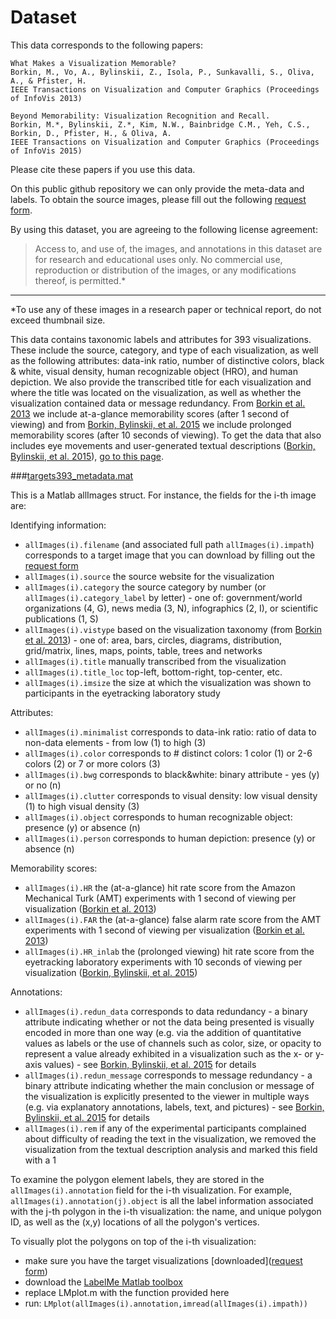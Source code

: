 # Dataset

This data corresponds to the following papers: 

```
What Makes a Visualization Memorable?
Borkin, M., Vo, A., Bylinskii, Z., Isola, P., Sunkavalli, S., Oliva, A., & Pfister, H.
IEEE Transactions on Visualization and Computer Graphics (Proceedings of InfoVis 2013)
```

```
Beyond Memorability: Visualization Recognition and Recall.
Borkin, M.*, Bylinskii, Z.*, Kim, N.W., Bainbridge C.M., Yeh, C.S., Borkin, D., Pfister, H., & Oliva, A.
IEEE Transactions on Visualization and Computer Graphics (Proceedings of InfoVis 2015)
```

Please cite these papers if you use this data.

On this public github repository we can only provide the meta-data and labels.
To obtain the source images, please fill out the following [request form](http://massvis.mit.edu/#data).

By using this dataset, you are agreeing to the following license agreement:
> Access to, and use of, the images, and annotations in this dataset are for research and educational uses only. No commercial use, reproduction or distribution of the images, or any modifications thereof, is permitted.* 

---

*To use any of these images in a research paper or technical report, do not exceed thumbnail size.

This data contains taxonomic labels and attributes for 393 visualizations. These include the source, category, and type of each visualization, as well as the following attributes: data-ink ratio, number of distinctive colors, black & white, visual density, human recognizable object (HRO), and human depiction. We also provide the transcribed title for each visualization and where the title was located on the visualization, as well as whether the visualization contained data or message redundancy. From [Borkin et al. 2013](http://vcg.seas.harvard.edu/files/pfister/files/infovis_borkin-128-camera_ready_0.pdf) we include at-a-glance memorability scores (after 1 second of viewing) and from [Borkin, Bylinskii, et al. 2015](http://vcg.seas.harvard.edu/files/pfister/files/infovis_submission251-camera.pdf) we include prolonged memorability scores (after 10 seconds of viewing). To get the data that also includes eye movements and user-generated textual descriptions ([Borkin, Bylinskii, et al. 2015](http://vcg.seas.harvard.edu/files/pfister/files/infovis_submission251-camera.pdf)), [go to this page](https://github.com/massvis/eyetracking/blob/master/README.md).

###[targets393_metadata.mat](https://github.com/massvis/dataset/blob/master/matlab_files/targets393_metadata.mat)

This is a Matlab allImages struct. For instance, the fields for the i-th image are: 

Identifying information:
* `allImages(i).filename` (and associated full path `allImages(i).impath`) corresponds to a target image that you can download by filling out the [request form](http://massvis.mit.edu/#data)
* `allImages(i).source` the source website for the visualization
* `allImages(i).category` the source category by number (or `allImages(i).category_label` by letter) - one of: government/world organizations (4, G), news media (3, N), infographics (2, I), or scientific publications (1, S)
* `allImages(i).vistype` based on the visualization taxonomy (from [Borkin et al. 2013](http://vcg.seas.harvard.edu/files/pfister/files/infovis_borkin-128-camera_ready_0.pdf)) - one of: area, bars, circles, diagrams, distribution, grid/matrix, lines, maps, points, table, trees and networks
* `allImages(i).title` manually transcribed from the visualization
* `allImages(i).title_loc` top-left, bottom-right, top-center, etc.
* `allImages(i).imsize` the size at which the visualization was shown to participants in the eyetracking laboratory study

Attributes:
* `allImages(i).minimalist` corresponds to data-ink ratio: ratio of data to non-data elements - from low (1) to high (3)	
* `allImages(i).color` corresponds to # distinct colors: 1 color (1) or 2-6 colors (2) or 7 or more colors (3)
* `allImages(i).bwg` corresponds to black&white: binary attribute - yes (y) or no (n)	
* `allImages(i).clutter` corresponds to visual density: low visual density (1) to high visual density (3)
* `allImages(i).object` corresponds to human recognizable object: presence (y) or absence (n)
* `allImages(i).person` corresponds to human depiction: presence (y) or absence (n)

Memorability scores:	
* `allImages(i).HR` the (at-a-glance) hit rate score from the Amazon Mechanical Turk (AMT) experiments with 1 second of viewing per visualization ([Borkin et al. 2013](http://vcg.seas.harvard.edu/files/pfister/files/infovis_borkin-128-camera_ready_0.pdf))
* `allImages(i).FAR` the (at-a-glance) false alarm rate score from the AMT experiments with 1 second of viewing per visualization ([Borkin et al. 2013](http://vcg.seas.harvard.edu/files/pfister/files/infovis_borkin-128-camera_ready_0.pdf))
* `allImages(i).HR_inlab` the (prolonged viewing) hit rate score from the eyetracking laboratory experiments with 10 seconds of viewing per visualization ([Borkin, Bylinskii, et al. 2015](http://vcg.seas.harvard.edu/files/pfister/files/infovis_submission251-camera.pdf))

Annotations:
* `allImages(i).redun_data` corresponds to data redundancy - a binary attribute indicating whether or not the data being presented is visually encoded in more than one way (e.g. via the addition of quantitative values as labels or the use of channels such as color, size, or opacity to represent a value already exhibited in a visualization such as the x- or y-axis values) - see [Borkin, Bylinskii, et al. 2015](http://vcg.seas.harvard.edu/files/pfister/files/infovis_submission251-camera.pdf) for details
*  `allImages(i).redun_message` corresponds to message redundancy - a binary attribute indicating whether the main conclusion or message of the visualization is explicitly presented to the viewer in multiple ways (e.g. via explanatory annotations, labels, text, and pictures) - see [Borkin, Bylinskii, et al. 2015](http://vcg.seas.harvard.edu/files/pfister/files/infovis_submission251-camera.pdf) for details
* `allImages(i).rem` if any of the experimental participants complained about difficulty of reading the text in the visualization, we removed the visualization from the textual description analysis and marked this field with a 1

To examine the polygon element labels, they are stored in the `allImages(i).annotation` field for the i-th visualization. For example, `allImages(i).annotation(j).object` is all the label information associated with the j-th polygon in the i-th visualization: the name, and unique polygon ID, as well as the (x,y) locations of all the polygon's vertices.

To visually plot the polygons on top of the i-th visualization:

* make sure you have the target visualizations [downloaded]([request form](http://massvis.mit.edu/#data))
* download the [LabelMe Matlab toolbox](http://labelme2.csail.mit.edu/Release3.0/browserTools/php/matlab_toolbox.php)
* replace LMplot.m with the function provided here
* run: `LMplot(allImages(i).annotation,imread(allImages(i).impath))`

